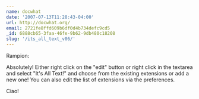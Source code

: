 ```yaml
---
name: docwhat
date: '2007-07-13T11:28:43-04:00'
url: http://docwhat.org/
email: 2721fe8ffd609b6df0d4b734defc9cd5
_id: 6888cb65-3faa-46fe-9b62-9db480c18208
slug: '/its_all_text_v06/'
---
```


Rampion:

Absolutely! Either right click on the "edit" button or right click in the
textarea and select "It's All Text!" and choose from the existing extensions
or add a new one! You can also edit the list of extensions via the
preferences.

Ciao!
